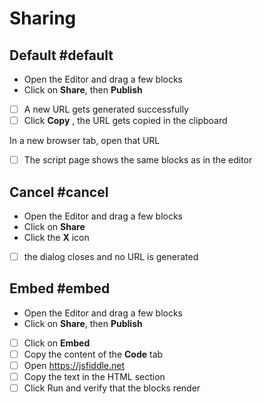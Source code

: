 # Sharing

## Default #default

* Open the Editor and drag a few blocks
* Click on **Share**, then **Publish**

* [ ] A new URL gets generated successfully
* [ ] Click **Copy** , the URL gets copied in the clipboard

In a new browser tab, open that URL

* [ ] The script page shows the same blocks as in the editor

## Cancel #cancel

* Open the Editor and drag a few blocks
* Click on **Share**
* Click the **X** icon

- [ ] the dialog closes and no URL is generated

## Embed #embed

* Open the Editor and drag a few blocks
* Click on **Share**, then **Publish**

* [ ] Click on **Embed**
* [ ] Copy the content of the **Code** tab
* [ ] Open https://jsfiddle.net
* [ ] Copy the text in the HTML section
* [ ] Click Run and verify that the blocks render
